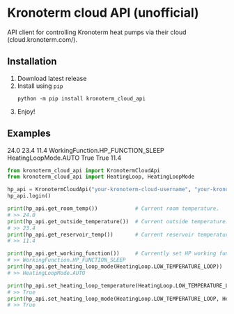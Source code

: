 # Kronoterm cloud API (unofficial)

API client for controlling Kronoterm heat pumps via their cloud (cloud.kronoterm.com/).

## Installation

1. Download latest release
2. Install using `pip`
   ```shell
   python -m pip install kronoterm_cloud_api
   ```
3. Enjoy!

## Examples
24.0
23.4
11.4
WorkingFunction.HP_FUNCTION_SLEEP
HeatingLoopMode.AUTO
True
True
11.4
```python
from kronoterm_cloud_api import KronotermCloudApi
from kronoterm_cloud_api import HeatingLoop, HeatingLoopMode

hp_api = KronotermCloudApi("your-kronoterm-cloud-username", "your-kronoterm-cloud-password")
hp_api.login()

print(hp_api.get_room_temp())            # Current room temperature.
# >> 24.0
print(hp_api.get_outside_temperature())  # Current outside temperature.
# >> 23.4
print(hp_api.get_reservoir_temp())       # Current reservoir temperature.
# >> 11.4

print(hp_api.get_working_function())     # Currently set HP working function
# >> WorkingFunction.HP_FUNCTION_SLEEP
print(hp_api.get_heating_loop_mode(HeatingLoop.LOW_TEMPERATURE_LOOP))             # Get the mode of heating loop.
# >> HeatingLoopMode.AUTO

print(hp_api.set_heating_loop_temperature(HeatingLoop.LOW_TEMPERATURE_LOOP, 24))  # Set heating loop temperature.
# >> True
print(hp_api.set_heating_loop_mode(HeatingLoop.LOW_TEMPERATURE_LOOP, HeatingLoopMode.AUTO))  # Set the mode of heating loop.
# >> True

```